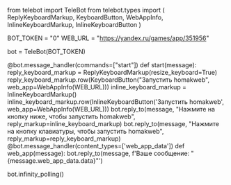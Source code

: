 from telebot import TeleBot
from telebot.types import (
    ReplyKeyboardMarkup, 
    KeyboardButton, 
    WebAppInfo,
    InlineKeyboardMarkup,
    InlineKeyboardButton
)

BOT_TOKEN = "0" 
WEB_URL = "https://yandex.ru/games/app/351956" 

bot = TeleBot(BOT_TOKEN)

@bot.message_handler(commands=["start"])
def start(message):
    reply_keyboard_markup = ReplyKeyboardMarkup(resize_keyboard=True)
    reply_keyboard_markup.row(KeyboardButton("Запустить homakweb", web_app=WebAppInfo(WEB_URL)))
    inline_keyboard_markup = InlineKeyboardMarkup()
    inline_keyboard_markup.row(InlineKeyboardButton('Запустить homakweb', web_app=WebAppInfo(WEB_URL)))
    bot.reply_to(message, "Нажмите на кнопку ниже, чтобы запустить homakweb", reply_markup=inline_keyboard_markup)
    bot.reply_to(message, "Нажмите на кнопку клавиатуры, чтобы запустить homakweb", reply_markup=reply_keyboard_markup)
@bot.message_handler(content_types=['web_app_data'])
def web_app(message):
    bot.reply_to(message, f'Ваше сообщение: "{message.web_app_data.data}"')

bot.infinity_polling()

